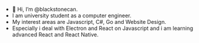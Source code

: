 - 👋 Hi, I’m @blackstonecan.
- I am university student as a computer engineer.
- My interest areas are Javascript, C#, Go and Website Design.
- Especially i deal with Electron and React on Javascript and i am learning advanced React and React Native.
